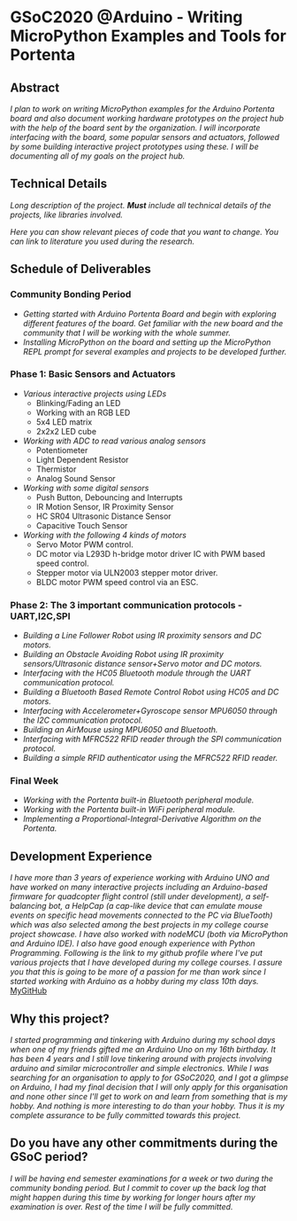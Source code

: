 #  GSoC2020 @Arduino - Writing MicroPython Examples and Tools for Portenta 

## Abstract

_I plan to work on writing MicroPython examples for the Arduino Portenta board and also document working hardware prototypes on the project hub with the help of the board sent by the organization.
I will incorporate interfacing with the board, some popular sensors and actuators, followed by some building interactive project prototypes using these. I will be documenting all of my goals on the project hub._


## Technical Details

_Long description of the project. **Must** include all technical details of the
projects, like libraries involved._

_Here you can show relevant pieces of code that you want to change. You can
link to literature you used during the research._


## Schedule of Deliverables

### **Community Bonding Period**

* _Getting started with Arduino Portenta Board and begin with exploring different features of the board. Get familiar with the new board and the community that I will be working with the whole summer._
* _Installing MicroPython on the board and setting up the MicroPython REPL prompt for several examples and projects to be developed further._


### **Phase 1: Basic Sensors and Actuators**

* _Various interactive projects using LEDs_
  * Blinking/Fading an LED
  * Working with an RGB LED
  * 5x4 LED matrix
  * 2x2x2 LED cube
* _Working with ADC to read various analog sensors_
  * Potentiometer
  * Light Dependent Resistor
  * Thermistor
  * Analog Sound Sensor
* _Working with some digital sensors_
  * Push Button, Debouncing and Interrupts
  * IR Motion Sensor, IR Proximity Sensor
  * HC SR04 Ultrasonic Distance Sensor
  * Capacitive Touch Sensor
* _Working with the following 4 kinds of motors_
  * Servo Motor PWM control.
  * DC motor via L293D h-bridge motor driver IC with PWM based speed control.
  * Stepper motor via ULN2003 stepper motor driver.
  * BLDC motor PWM speed control via an ESC.


### **Phase 2: The 3 important communication protocols - UART,I2C,SPI**

* _Building a Line Follower Robot using IR proximity sensors and DC motors._
* _Building an Obstacle Avoiding Robot using IR proximity sensors/Ultrasonic distance sensor+Servo motor and DC motors._
* _Interfacing with the HC05 Bluetooth module through the UART communication protocol._
* _Building a Bluetooth Based Remote Control Robot using HC05 and DC motors._
* _Interfacing with Accelerometer+Gyroscope sensor MPU6050 through the I2C communication protocol._
* _Building an AirMouse using MPU6050 and Bluetooth._
* _Interfacing with MFRC522 RFID reader through the SPI communication protocol._
* _Building a simple RFID authenticator using the MFRC522 RFID reader._


### **Final Week**

* _Working with the Portenta built-in Bluetooth peripheral module._
* _Working with the Portenta built-in WiFi peripheral module._
* _Implementing a Proportional-Integral-Derivative Algorithm on the Portenta._


## Development Experience

_I have more than 3 years of experience working with Arduino UNO and have worked on many interactive projects including an Arduino-based firmware for quadcopter flight control (still under development), a self-balancing bot, a HelpCap (a cap-like device that can emulate mouse events on specific head movements connected to the PC via BlueTooth) which was also selected among the best projects in my college course project showcase. I have also worked with nodeMCU (both via MicroPython and Arduino IDE). I also have good enough experience with Python Programming. Following is the link to my github profile where I've put various projects that I have developed during my college courses. I assure you that this is going to be more of a passion for me than work since I started working with Arduino as a hobby during my class 10th days._
[MyGitHub](http://github.com/dushyant18033/)


## Why this project?

_I started programming and tinkering with Arduino during my school days when one of my friends gifted me an Arduino Uno on my 16th birthday. It has been 4 years and I still love tinkering around with projects involving arduino and similar microcontroller and simple electronics. While I was searching for an organisation to apply to for GSoC2020, and I got a glimpse on Arduino, I had my final decision that I will only apply for this organisation and none other since I'll get to work on and learn from something that is my hobby. And nothing is more interesting to do than your hobby. Thus it is my complete assurance to be fully committed towards this project._

## Do you have any other commitments during the GSoC period?

_I will be having end semester examinations for a week or two during the community bonding period. But I commit to cover up the back log that might happen during this time by working for longer hours after my examination is over. Rest of the time I will be fully committed._
